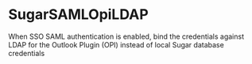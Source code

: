 # SugarSAMLOpiLDAP
When SSO SAML authentication is enabled, bind the credentials against LDAP for the Outlook Plugin (OPI) instead of local Sugar database credentials
